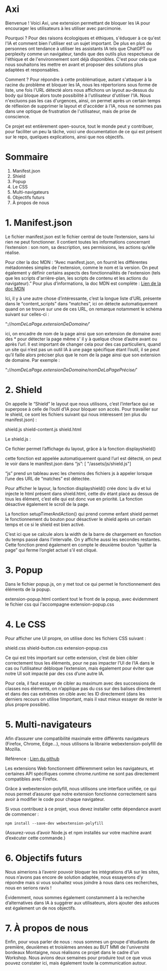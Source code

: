 # Axi

Bienvenue ! Voici Axi, une extension permettant de bloquer les IA pour encourager les utilisateurs à les utiliser avec parcimonie.

Pourquoi ? Pour des raisons écologiques et éthiques, s'éduquer à ce qu'est l'IA et comment bien l'utiliser est un sujet important. De plus en plus de personnes ont tendance à utiliser les assistants IA tels que ChatGPT ou perplexity comme un navigateur, tandis que des outils plus respectueux de l'éthique et de l'environnement sont déjà disponibles. C'est pour cela que nous souhaitons les mettre en avant et proposer des solutions plus adaptées et responsables.

Comment ? Pour répondre à cette problématique, autant s'attaquer à la racine du problème et bloquer les IA, nous les répertorions sous forme de liste, une fois l'URL détecté alors nous affichons un layout au-dessus du body qui bloque alors toute possibilité à l'utilisateur d'utiliser l'IA. Nous n'excluons pas les cas d'urgences, ainsi, on permet après un certain temps de réflexion de supprimer le layout et d'accéder à l'IA, nous ne sommes pas dans une optique de frustration de l'utilisateur, mais de prise de conscience.

Ce projet est entièrement open-source, tout le monde peut y contribuer, pour faciliter un peu la tâche, voici une documentation de ce qui est présent sur le repo, quelques explications, ainsi que nos objectifs.

# Sommaire

1. Manifest.json
2. Shield
3. Popup
4. Le CSS
5. Multi-navigateurs
6. Objectifs futurs
7. À propos de nous

# 1. Manifest.json

Le fichier manifest.json est le fichier central de toute l’extension, sans lui rien ne peut fonctionner. Il contient toutes les informations concernant l’extension : son nom, sa description, ses permissions, les actions qu’elle réalise.

Pour citer la doc MDN : “Avec manifest.json, on fournit les différentes métadonnées simples de l'extension, comme le nom et la version. On peut également y définir certains aspects des fonctionnalités de l'extension (tels que les scripts d'arrière-plan, les scripts de contenu et les actions du navigateur).” Pour plus d’informations, la doc MDN est complète : [Lien de la doc MDN](https://developer.mozilla.org/fr/docs/Mozilla/Add-ons/WebExtensions/manifest.json)

Ici, il y à une autre chose d’intéressante, c’est la longue liste d’URL présente dans le “content_scripts” dans “matches”, ici on détecte automatiquement quand on se trouve sur une de ces URL, on remarque notamment le schéma suivant sur celles-ci :

“_://nomDeLaPage.extensionDeDomaine/_’

ici, on encadre de nom de la page ainsi que son extension de domaine avec des \* pour détecter la page même s' il y à quelque chose d’autre avant ou après l’url. Il est important de changer cela pour des cas particuliers, quand un site qui n’est pas un outil IA à une page spécifique étant l’outil, il se peut qu’il faille alors préciser plus que le nom de la page ainsi que son extension de domaine. Par exemple :

“_://nomDeLaPage.extensionDeDomaine/nomDeLaPagePrécise/_’

# 2. Shield

On appelle le “Shield” le layout que nous utilisons, c’est l’interface qui se superpose à celle de l’outil d’IA pour bloquer son accès. Pour travailler sur le shield, ce sont les fichiers suivant qui nous intéressent (en plus du manifest.json) :

shield.js
shield-content.js
shield.html

Le shield.js :

Ce fichier permet l’affichage du layout, grâce à la fonction displayshield()

cette fonction est appelée automatiquement quand l’url est détecté, on peut le voir dans le manifest.json dans “js”: [ "/assets/js/shield.js"]

“js” prend un tableau avec les chemins des fichiers js à appeler lorsque l’une des URL de “matches” est détectée.

Pour afficher le layour, la fonction displayshield() crée donc la div et lui injecte le html présent dans shield.html, cette div étant placé au dessus de tous les élément, c’est elle qui est donc vue en priorité. La fonction désactive également le scroll de la page.

La fonction setupTimerAndAction() qui prend comme enfant shield permet le fonctionnement du bouton pour désactiver le shield après un certain temps et ce si le shield est bien activé.

C’est ici que se calcule alors la width de la barre de chargement en fonction du temps passé dans l'intervalle. On y affiche aussi les secondes restantes. Cette fonction prend également en compte le deuxième bouton “quitter la page” qui ferme l’onglet actuel s'il est cliqué.

# 3. Popup

Dans le fichier popup.js, on y met tout ce qui permet le fonctionnement des éléments de la popup.

extension-popup.html contient tout le front de la popup, avec évidemment le fichier css qui l'accompagne extension-popup.css

# 4. Le CSS

Pour afficher une UI propre, on utilise donc les fichiers CSS suivant :

shield.css
shield-button.css
extension-popup.css

Ce qui est très important sur cette extension, c’est de bien cibler correctement tous les éléments, pour ne pas impacter l’UI de l’IA dans le cas ou l’utilisateur débloque l’extension, mais également pour éviter que notre UI soit impacté par des css d’une autre IA.

Pour cela, il faut essayer de cibler au maximum avec des successions de classes nos éléments, on n’applique pas du css sur des balises directement et dans des cas extrêmes on cible avec les ID directement (dans les derniers recours on utilise !important, mais il vaut mieux essayer de rester le plus propre possible).

# 5. Multi-navigateurs

Afin d’assurer une compatibilité maximale entre différents navigateurs (Firefox, Chrome, Edge…), nous utilisons la librairie webextension-polyfill de Mozilla.

Référence : [Lien du github](https://github.com/mozilla/webextension-polyfill)

Les extensions Web fonctionnent différemment selon les navigateurs, et certaines API spécifiques comme chrome.runtime ne sont pas directement compatibles avec Firefox.

Grâce à webextension-polyfill, nous utilisons une interface unifiée, ce qui nous permet d’assurer que notre extension fonctionne correctement sans avoir à modifier le code pour chaque navigateur.

Si vous contribuez à ce projet, vous devez installer cette dépendance avant de commencer :

```
npm install --save-dev webextension-polyfill
```
(Assurez-vous d’avoir Node.js et npm installés sur votre machine avant d’exécuter cette commande.)

# 6. Objectifs futurs

Nous aimerions à l’avenir pouvoir bloquer les intégrations d’IA sur les sites, nous n’avons pas encore de solution adaptée, nous essayerons d’y répondre mais si vous souhaitez vous joindre à nous dans ces recherches, nous en serions ravis !

Évidemment, nous sommes également constamment à la recherche d’alternatives dans IA à suggérer aux utilisateurs, alors ajouter des astuces est également un de nos objectifs.

# 7. À propos de nous

Enfin, pour vous parler de nous : nous sommes un groupe d'étudiants de première, deuxièmes et troisièmes années au BUT MMI de l'université bordeaux Montaigne, nous réalisons ce projet dans le cadre d'un Workshop. Nous avions deux semaines pour produire tout ce que vous pouvez constater ici, mais également toute la communication autour.

